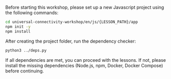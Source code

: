 Before starting this workshop, please set up a new Javascript project using the following commands:

```sh
cd universal-connectivity-workshop/en/js/{LESSON_PATH}/app
npm init -y
npm install
```

After creating the project folder, run the dependency checker:

```sh
python3 ../deps.py
```

If all dependencies are met, you can proceed with the lessons. If not, please install the missing dependencies (Node.js, npm, Docker, Docker Compose) before continuing.
